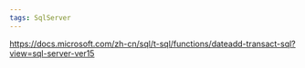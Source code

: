 ```yaml
---
tags: SqlServer
---
```

https://docs.microsoft.com/zh-cn/sql/t-sql/functions/dateadd-transact-sql?view=sql-server-ver15